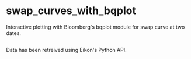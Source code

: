 # swap_curves_with_bqplot
Interactive plotting with Bloomberg's bqplot module for swap curve at two dates.

##
Data has been retreived using Eikon's Python API.
